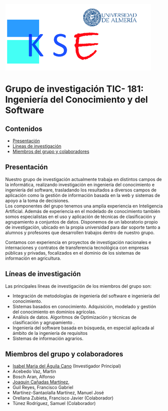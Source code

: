 

  [<img src="iconos/logoconuni.png">](http://brujula.ual.es/research-groups/7-ingenieria-de-datos--del-conocimiento-y-del-software)


# Grupo de investigación TIC- 181: Ingeniería del Conocimiento y del Software



## Contenidos
- [Presentación](#Presentación)
- [Líneas de investigación](#Líneas)
- [Miembros del grupo y colaboradores](#Miembros)

## Presentación

Nuestro grupo de investigación actualmente trabaja en distintos campos de la informática, realizando investigación en ingeniería del conocimiento e ingeniería del software, trasladando los resultados a diversos campos de aplicación como la gestión de información basada en la web y sistemas de apoyo a la toma de decisiones.  
Los componentes del grupo tenemos una amplia experiencia en Inteligencia Artificial. Además de experiencia en el modelado de conocimiento también somos especialistas en el uso y aplicación de técnicas de clasificación y agrupamiento a conjuntos de datos.
Disponemos de un laboratorio propio de investigación, ubicado en la propia universidad para dar soporte tanto a alumnos y profesores que desarrollen trabajos dentro de nuestro grupo. 

Contamos con experiencia en proyectos de investigación nacionales e internaciones y contratos de transferencia tecnológica con empresas públicas y privadas, focalizados en el dominio de los sistemas de información en agricultura. 

## Líneas de investigación

Las principales líneas de investigación de los miembros del grupo son:

- Integración de metodologías de ingeniería del software e ingeniería del conocimiento.
- Sistemas basados en conocimiento. Adquisición, modelado y gestión del conocimiento en dominios agrícolas.
- Análisis de datos. Algoritmos de Optimización y técnicas de clasificación y agrupamiento .
- Ingeniería del software basada en búsqueda, en especial aplicada al ámbito de la ingeniería de requisitos
- Sistemas de información agrarios.

## Miembros del grupo y colaboradores

 
 - [Isabel Maria del Águila Cano](miembros/imaguila.md) (Investigador Principal) 
 - Acebedo Vaz, Martin 
 - Bosch Aran, Alfonso 
 - [Joaquin Cañadas Martínez](http://brujula.ual.es/authors/139.html),
 - Guil Reyes, Francisco Gabriel 
 - Martínez-Santaolalla Martínez, Manuel José 
 - Orellana Zubieta, Francisco Javier (Colaborador)
 - Túnez Rodríguez, Samuel (Colaborador)


